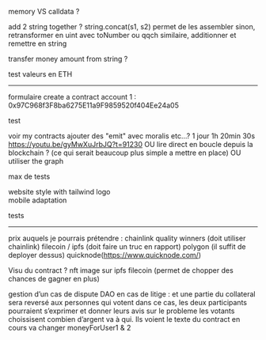 memory VS calldata ?

add 2 string together ?
string.concat(s1, s2) permet de les assembler
sinon, retransformer en uint avec toNumber ou qqch similaire, additionner et remettre en string

transfer money amount from string ?

test valeurs en ETH

---

formulaire create a contract
account 1 : 0x97C968f3F8ba6275E11a9F9859520f404Ee24a05

test

voir my contracts
ajouter des "emit" avec moralis etc...?
1 jour 1h 20min 30s https://youtu.be/gyMwXuJrbJQ?t=91230
OU lire direct en boucle depuis la blockchain ? (ce qui serait beaucoup plus simple a mettre en place)
OU utiliser the graph

max de tests

website style with tailwind
logo  
mobile adaptation

tests

---

prix auquels je pourrais prétendre :
chainlink quality winners (doit utiliser chainlink)
filecoin / ipfs (doit faire un truc en rapport)
polygon (il suffit de deployer dessus)
quicknode(https://www.quicknode.com/)

Visu du contract ?
nft
image sur ipfs
filecoin (permet de chopper des chances de gagner en plus)

gestion d’un cas de dispute
DAO en cas de litige :
et une partie du collateral sera reversé aux personnes qui votent
dans ce cas, les deux participants pourraient s’exprimer et donner leurs avis sur le probleme
les votants choissisent combien d’argent va à qui.
Ils voient le texte du contract en cours
va changer moneyForUser1 & 2
